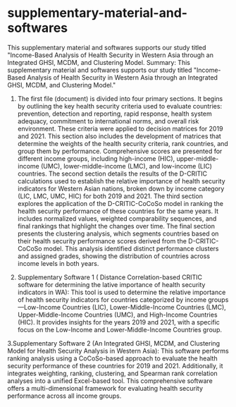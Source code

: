 # supplementary-material-and-softwares
This supplementary material and softwares supports our study titled "Income-Based Analysis of Health Security in Western Asia through an Integrated GHSI, MCDM, and Clustering Model.
Summary: This supplementary material and softwares supports our study titled "Income-Based Analysis of Health Security in Western Asia through an Integrated GHSI, MCDM, and Clustering Model." 

1. The first file (document) is divided into four primary sections. It begins by outlining the key health security criteria used to evaluate countries: prevention, detection and reporting, rapid response, health system adequacy, commitment to international norms, and overall risk environment. These criteria were applied to decision matrices for 2019 and 2021. This section also includes the development of matrices that determine the weights of the health security criteria, rank countries, and group them by performance. Comprehensive scores are presented for different income groups, including high-income (HIC), upper-middle-income (UMC), lower-middle-income (LMC), and low-income (LIC) countries. The second section details the results of the D-CRITIC calculations used to establish the relative importance of health security indicators for Western Asian nations, broken down by income category (LIC, LMC, UMC, HIC) for both 2019 and 2021. The third section explores the application of the D-CRITIC-CoCoSo model in ranking the health security performance of these countries for the same years. It includes normalized values, weighted comparability sequences, and final rankings that highlight the changes over time. The final section presents the clustering analysis, which segments countries based on their health security performance scores derived from the D-CRITIC-CoCoSo model. This analysis identified distinct performance clusters and assigned grades, showing the distribution of countries across income levels in both years.

2. Supplementary Software 1 ( Distance Correlation-based CRITIC software for determining the  lative importance of health security indicators in WA): This tool is used to determine the relative importance of health security indicators for countries categorized by income groups—Low-Income Countries (LIC), Lower-Middle-Income Countries (LMC), Upper-Middle-Income Countries (UMC), and High-Income Countries (HIC). It provides insights for the years 2019 and 2021, with a specific focus on the Low-Income and Lower-Middle-Income Countries group.

3.Supplementary Software 2 (An Integrated GHSI, MCDM, and Clustering Model for Health Security Analysis in Western Asia): This software performs ranking analysis using a CoCoSo-based approach to evaluate the health security performance of these countries for 2019 and 2021. Additionally, it integrates weighting, ranking, clustering, and Spearman rank correlation analyses into a unified Excel-based tool. This comprehensive software offers a multi-dimensional framework for evaluating health security performance across all income groups.
